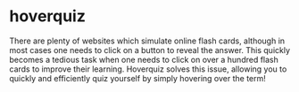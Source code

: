 # hoverquiz
There are plenty of websites which simulate online flash cards, although in most cases one needs to click on a button to reveal the answer. This quickly becomes a tedious task when one needs to click on over a hundred flash cards to improve their learning.  Hoverquiz solves this issue, allowing you to quickly and efficiently quiz yourself by simply hovering over the term!
